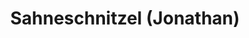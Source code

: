 ---
layout: recipe
title: Sahneschnitzel (Jonathan)
vegan: false

ingredients:
- 2 Schweineschnitzel
- Zwiebeln
- Bacon
- Sahne
- Schmelzkäse
- Salz
- Pfeffer

directions:
- Zwiebeln (gehackt) und Bacon anbraten.
- Schnitzel panieren und anbraten, dann den Bacon drumwickeln.
- Sahne mit Schmelzkäse, Zwiebeln und Gewüzen mischen und kurz aufkochen.
- Alles in eine Auflaufform und in den Ofen.
---